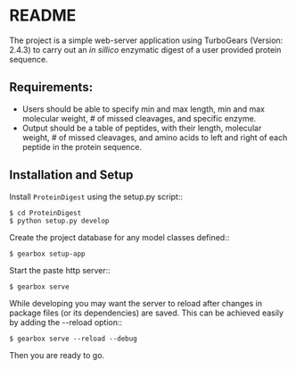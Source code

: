 # README

The project is a simple web-server application using TurboGears (Version: 2.4.3) to carry out an *in sillico* enzymatic digest of a user provided protein sequence.

## Requirements:

- Users should be able to specify min and max length, min and max molecular weight, # of missed cleavages, and specific enzyme.
- Output should be a table of peptides, with their length, molecular weight, # of missed cleavages, and amino acids to left and right of each peptide in the protein sequence.

## Installation and Setup

Install `ProteinDigest` using the setup.py script::

    $ cd ProteinDigest
    $ python setup.py develop

Create the project database for any model classes defined::

    $ gearbox setup-app

Start the paste http server::

    $ gearbox serve

While developing you may want the server to reload after changes in package files (or its dependencies) are saved. This can be achieved easily by adding the --reload option::

    $ gearbox serve --reload --debug

Then you are ready to go.